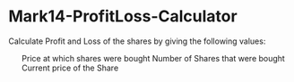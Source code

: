# Mark14-ProfitLoss-Calculator

Calculate Profit and Loss of the shares by giving the following values:

<ol>
Price at which shares were bought
Number of Shares that were bought
Current price of the Share
</ol>
